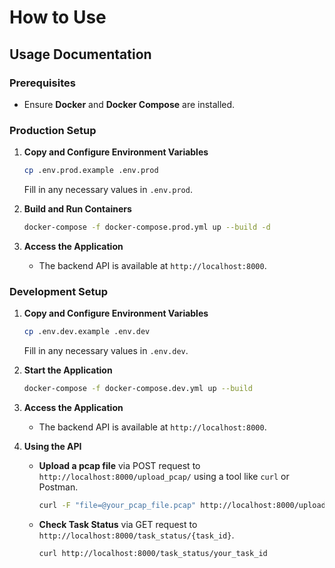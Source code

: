 # How to Use

## Usage Documentation

### Prerequisites

- Ensure **Docker** and **Docker Compose** are installed.

### Production Setup

1. **Copy and Configure Environment Variables**

   ```bash
   cp .env.prod.example .env.prod
   ```

   Fill in any necessary values in `.env.prod`.

2. **Build and Run Containers**

   ```bash
   docker-compose -f docker-compose.prod.yml up --build -d
   ```

3. **Access the Application**

   - The backend API is available at `http://localhost:8000`.

### Development Setup

1. **Copy and Configure Environment Variables**

   ```bash
   cp .env.dev.example .env.dev
   ```

   Fill in any necessary values in `.env.dev`.

2. **Start the Application**

   ```bash
   docker-compose -f docker-compose.dev.yml up --build
   ```

3. **Access the Application**

   - The backend API is available at `http://localhost:8000`.

4. **Using the API**

   - **Upload a pcap file** via POST request to `http://localhost:8000/upload_pcap/` using a tool like `curl` or Postman.

     ```bash
     curl -F "file=@your_pcap_file.pcap" http://localhost:8000/upload_pcap/
     ```

   - **Check Task Status** via GET request to `http://localhost:8000/task_status/{task_id}`.

     ```bash
     curl http://localhost:8000/task_status/your_task_id
     ```
